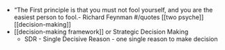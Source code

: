 - “The First principle is that you must not fool yourself, and you are the easiest person to fool.- Richard Feynman #/quotes [[two psyche]] [[decision-making]]
- [[decision-making framework]] or Strategic Decision Making 
    - SDR - Single Decisive Reason - one single reason to make decision
